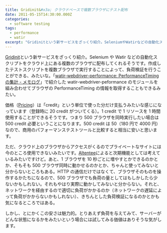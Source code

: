 ```yaml
---
title: Gridinit&#x3a; クラウドベースで複数ブラウザにテスト配布
date: 2011-05-15T14:30:00.000Z
categories:
  - software testing
tags:
  - performance
  - watir
excerpt: "Gridinitという新サービスをざっくり紹介。SeleniumやWatirなどの自動化スクリプトをクラウド上にある複数のブラウザに配布してくれるそうです。作成したテストスクリプトを複数ブラウザで実行することによって、負荷検証を行うことができる、みたいな。「watir-webdriver-performance: PerformanceTimingの集計 - メモログ」で紹介したwatir-webdriver-peformanceのモジュールを組み合わせてブラウザのPerformanceTimingの情報を取得することもできるみたい。"
---
```


[Gridinit](http://gridinit.com/)という新サービスをざっくり紹介。Selenium や Watir などの自動化スクリプトをクラウド上にある複数のブラウザに配布してくれるそうです。作成したテストスクリプトを複数ブラウザで実行することによって、負荷検証を行うことができる、みたいな。「[watir-webdriver-performance: PerformanceTiming の集計 - メモログ](/blog//2011/04/watir-webdriver-performance/)」で紹介した watir-webdriver-peformance のモジュールを組み合わせてブラウザの PerformanceTiming の情報を取得することもできるみたい。

価格（[Pricing](http://gridinit.com/public/pricing)）は「credit」という単位で使った分だけ支払うみたいな感じになっています（登録時に 20 credit がついてくる）。1 credit で 1 リソースを 1 時間使用することができるそうです。つまり 500 ブラウザを同時実行したい場合は 500 credit 必要ということになります。500 credit は 50$（1$80 円で 4000 円）なので、商用のパフォーマンステストツールと比較すると相当に安いと思います。

ただ、クラウド上のブラウザからアクセスがくるのでプライベートなサイトには今のところ使用できないみたいです。[Altentee](http://altentee.com/blogs/2011/gridinit-beta-released/)によると次期機能としては考えているみたいですけど。あと、1 ブラウザを 10 秒ごとに増やすとかできるのかとか、そもそも 500 ブラウザ同時に動かせるのかとか、ちゃんと使ってみないと分からないところもある。HTTP の通信だけではなくて、ブラウザそのものを操作するかたちになるので、500 ブラウザでも負荷の量としてはもしかしたら少ないかもしれない。それもやはり実際に動かしてみないと分からない。それと、ネットワークを経由するので適切に負荷がかかるのか（ネットワークの遅延によって負荷がかからないかもしれない）、きちんとした負荷検証になるのかとかも気になるところではある。

しかし、とにかくこの安さは魅力的。とりあえず負荷を与えてみて、サーバーがどんな状態になるかをみたいという場合には試してみる価値はありそうな気がします。
